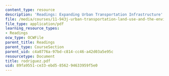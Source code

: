 ```yaml
---
content_type: resource
description: 'Readings: Expanding Urban Transportation Infrastructure'
file: /media/courses/11-943j-urban-transportation-land-use-and-the-environment-spring-2002/89fa9551ce33ebd5856294633959f5e0_rodriguez.pdf
file_type: application/pdf
learning_resource_types:
- Readings
ocw_type: OCWFile
parent_title: Readings
parent_type: CourseSection
parent_uid: c4a0776a-97bd-c814-cc46-a42d03a5e95c
resourcetype: Document
title: rodriguez.pdf
uid: 89fa9551-ce33-ebd5-8562-94633959f5e0
---
```

